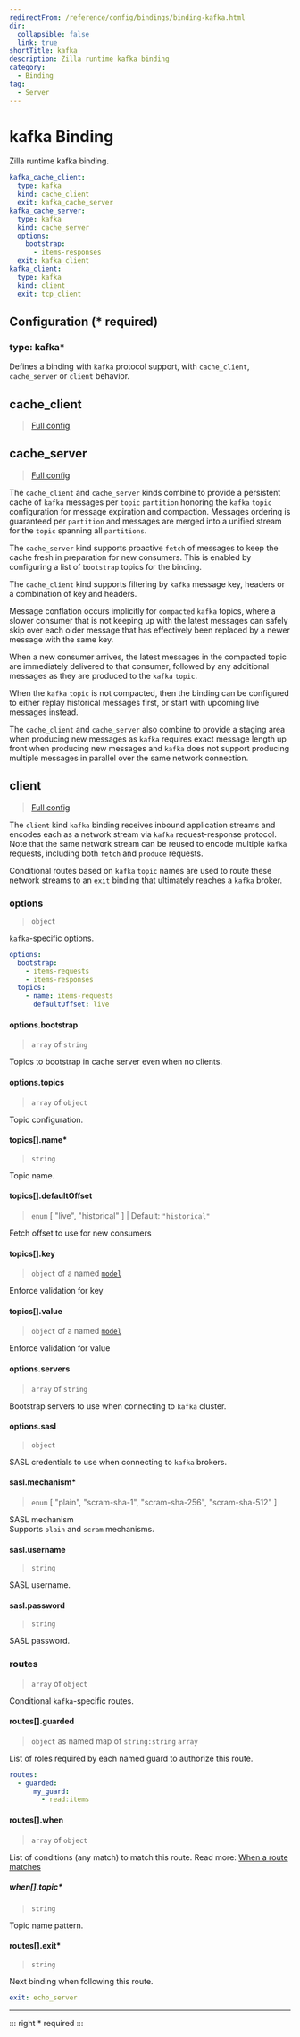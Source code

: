 ```yaml
---
redirectFrom: /reference/config/bindings/binding-kafka.html
dir:
  collapsible: false
  link: true
shortTitle: kafka
description: Zilla runtime kafka binding
category:
  - Binding
tag:
  - Server
---
```


# kafka Binding

Zilla runtime kafka binding.

```yaml {2,10,17}
kafka_cache_client:
  type: kafka
  kind: cache_client
  exit: kafka_cache_server
kafka_cache_server:
  type: kafka
  kind: cache_server
  options:
    bootstrap:
      - items-responses
  exit: kafka_client
kafka_client:
  type: kafka
  kind: client
  exit: tcp_client
```

## Configuration (\* required)

### type: kafka\*

Defines a binding with `kafka` protocol support, with `cache_client`, `cache_server` or `client` behavior.

## cache_client

> [Full config](./cache_client.md)

## cache_server

> [Full config](./cache_server.md)

The `cache_client` and `cache_server` kinds combine to provide a persistent cache of `kafka` messages per `topic` `partition` honoring the `kafka` `topic` configuration for message expiration and compaction. Messages ordering is guaranteed per `partition` and messages are merged into a unified stream for the `topic` spanning all `partitions`.

The `cache_server` kind supports proactive `fetch` of messages to keep the cache fresh in preparation for new consumers. This is enabled by configuring a list of `bootstrap` topics for the binding.

The `cache_client` kind supports filtering by `kafka` message key, headers or a combination of key and headers.

Message conflation occurs implicitly for `compacted` `kafka` topics, where a slower consumer that is not keeping up with the latest messages can safely skip over each older message that has effectively been replaced by a newer message with the same key.

When a new consumer arrives, the latest messages in the compacted topic are immediately delivered to that consumer, followed by any additional messages as they are produced to the `kafka` `topic`.

When the `kafka` `topic` is not compacted, then the binding can be configured to either replay historical messages first, or start with upcoming live messages instead.

The `cache_client` and `cache_server` also combine to provide a staging area when producing new messages as `kafka` requires exact message length up front when producing new messages and `kafka` does not support producing multiple messages in parallel over the same network connection.

## client

> [Full config](./client.md)

The `client` kind `kafka` binding receives inbound application streams and encodes each as a network stream via `kafka` request-response protocol. Note that the same network stream can be reused to encode multiple `kafka` requests, including both `fetch` and `produce` requests.

Conditional routes based on `kafka` `topic` names are used to route these network streams to an `exit` binding that ultimately reaches a `kafka` broker.

### options

> `object`

`kafka`-specific options.

```yaml
options:
  bootstrap:
    - items-requests
    - items-responses
  topics:
    - name: items-requests
      defaultOffset: live
```

#### options.bootstrap

> `array` of `string`

Topics to bootstrap in cache server even when no clients.

#### options.topics

> `array` of `object`

Topic configuration.

#### topics[].name\*

> `string`

Topic name.

#### topics[].defaultOffset

> `enum` [ "live", "historical" ] | Default: `"historical"`

Fetch offset to use for new consumers

#### topics[].key

> `object` of a named [`model`](../models/)

Enforce validation for key

#### topics[].value

> `object` of a named [`model`](../models/)

Enforce validation for value

#### options.servers

> `array` of `string`

Bootstrap servers to use when connecting to `kafka` cluster.

#### options.sasl

> `object`

SASL credentials to use when connecting to `kafka` brokers.

#### sasl.mechanism\*

> `enum` [ "plain", "scram-sha-1", "scram-sha-256", "scram-sha-512" ]

SASL mechanism\
Supports `plain` and `scram` mechanisms.

#### sasl.username

> `string`

SASL username.

#### sasl.password

> `string`

SASL password.

<!-- @include: ../.partials/exit.md -->

### routes

> `array` of `object`

Conditional `kafka`-specific routes.

#### routes[].guarded

> `object` as named map of `string:string` `array`

List of roles required by each named guard to authorize this route.

```yaml
routes:
  - guarded:
      my_guard:
        - read:items
```

#### routes[].when

> `array` of `object`

List of conditions (any match) to match this route.
Read more: [When a route matches](../../../../concepts/bindings.md#when-a-route-matches)

##### when[].topic\*

> `string`

Topic name pattern.

#### routes[].exit\*

> `string`

Next binding when following this route.

```yaml
exit: echo_server
```

<!-- @include: ../.partials/telemetry.md -->

---

::: right
\* required
:::
